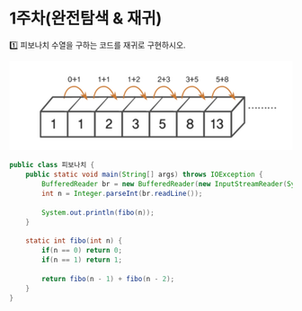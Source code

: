 # 1주차(완전탐색 & 재귀)

<aside>
1️⃣ 피보나치 수열을 구하는 코드를 재귀로 구현하시오.

</aside>

![img_1.png](img_1.png)

```java
public class 피보나치 {
    public static void main(String[] args) throws IOException {
        BufferedReader br = new BufferedReader(new InputStreamReader(System.in));
        int n = Integer.parseInt(br.readLine());

        System.out.println(fibo(n));
    }

    static int fibo(int n) {
        if(n == 0) return 0;
        if(n == 1) return 1;

        return fibo(n - 1) + fibo(n - 2);
    }
}
```